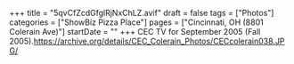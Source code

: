 +++
title = "5qvCfZcdGfglRjNxChLZ.avif"
draft = false
tags = ["Photos"]
categories = ["ShowBiz Pizza Place"]
pages = ["Cincinnati, OH (8801 Colerain Ave)"]
startDate = ""
+++
CEC TV for September 2005 (Fall 2005).https://archive.org/details/CEC_Colerain_Photos/CECcolerain038.JPG/
